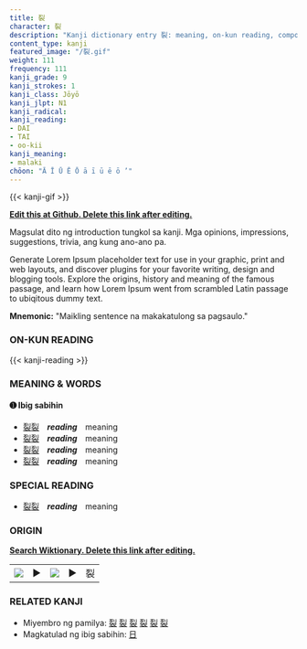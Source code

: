 ```yaml
---
title: 裂
character: 裂
description: "Kanji dictionary entry 裂: meaning, on-kun reading, compounds, origin, related kanji"
content_type: kanji
featured_image: "/裂.gif"
weight: 111
frequency: 111
kanji_grade: 9
kanji_strokes: 1
kanji_class: Jōyō
kanji_jlpt: N1
kanji_radical: 
kanji_reading: 
- DAI
- TAI
- oo-kii
kanji_meaning:
- malaki
chōon: "Ā Ī Ū Ē Ō ā ī ū ē ō ’"
---
```

[//]: # (Don't edit the line below. Kanji animated GIF code is automatically generated.)
{{< kanji-gif >}}

[//]: # (Edit below this line.)

**[Edit this at Github. Delete this link after editing.](https://github.com/tim0g/tim/tree/main/content/kanji/裂/index.md)**

Magsulat dito ng introduction tungkol sa kanji. Mga opinions, impressions, suggestions, trivia, ang kung ano-ano pa.

Generate Lorem Ipsum placeholder text for use in your graphic, print and web layouts, and discover plugins for your favorite writing, design and blogging tools. Explore the origins, history and meaning of the famous passage, and learn how Lorem Ipsum went from scrambled Latin passage to ubiqitous dummy text.
 
**Mnemonic:** "Maikling sentence na makakatulong sa pagsaulo."

### ON-KUN READING

[//]: # (Don't edit the line below. ON-KUN READING code is automatically generated.)
{{< kanji-reading >}}

### MEANING & WORDS

#### ➊ **Ibig sabihin**
  - [裂](../裂)[裂](../裂)　***reading***　meaning
  - [裂](../裂)[裂](../裂)　***reading***　meaning
  - [裂](../裂)[裂](../裂)　***reading***　meaning
  - [裂](../裂)[裂](../裂)　***reading***　meaning

### SPECIAL READING
  - [裂](../裂)[裂](../裂)　***reading***　meaning

### ORIGIN

**[Search Wiktionary. Delete this link after editing.](https://wiktionary.org/wiki/裂)**
<table class="kanji-table"><tr><td>
<img src="60px-裂-bronze.svg.png">
</td><td>▶</td><td>
<img src="60px-裂-oracle.svg.png">
</td><td>▶</td>
<td class="kanji-origin">裂</td>
</tr></table>

### RELATED KANJI
- Miyembro ng pamilya: [裂](../裂) [裂](../裂) [裂](../裂) [裂](../裂) [裂](../裂) [裂](../裂)
- Magkatulad ng ibig sabihin: [日](../日)
